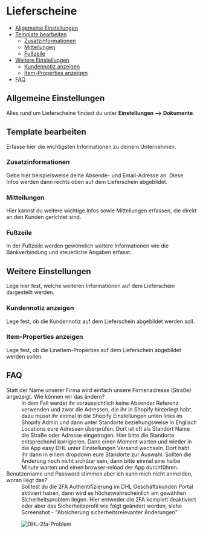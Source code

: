 # Lieferscheine

-   [Allgemeine Einstellungen](#general)
-   [Template bearbeiten](#template)
    -   [Zusatzinformationen](#header)
    -   [Mitteilungen](#messages)
    -   [Fußzeile](#footer)
-   [Weitere Einstellungen](#further-settings)
    -   [Kundennotiz anzeigen](#customer-note)
    -   [Item-Properties anzeigen](#item-properties)
-   [FAQ](#faq)

<a name="general"></a>

## Allgemeine Einstellungen

Alles rund um Lieferscheine findest du unter **Einstellungen --> Dokumente**.

<a name="template"></a>

## Template bearbeiten

Erfasse hier die wichtigsten Informationen zu deinem Unternehmen.

<a name="header"></a>

### Zusatzinformationen

Gebe hier beispielsweise deine Absende- und Email-Adresse an. Diese Infos werden dann rechts oben auf dem Lieferschein abgebildet.

<a name="messages"></a>

### Mitteilungen

Hier kannst du weitere wichtige Infos sowie Mitteilungen erfassen, die direkt an den Kunden gerichtet sind.

<a name="footer"></a>

### Fußzeile

In der Fußzeile werden gewöhnlich weitere Informationen wie die Bankverbindung und steuerliche Angaben erfasst.

<a name="further-settings"></a>

## Weitere Einstellungen

Lege hier fest, welche weiteren Informationen auf dem Lieferschein dargestellt werden.

<a name="customer-note"></a>

### Kundennotiz anzeigen

Lege fest, ob die Kundennotiz auf dem Lieferschein abgebildet werden soll.

<a name="item-properties"></a>

### Item-Properties anzeigen

Lege fest, ob die LineItem-Properties auf dem Lieferschein abgebildet werden sollen.

## FAQ

<div class="faq-list">
<dl class="space-y-8">
<div>
<dt>Statt der Name unserer Firma wird einfach unsere Firmenadresse (Straße) angezeigt. Wie können wir das ändern?</dt>
<dd>In dem Fall werdet ihr voraussichtlich keine Absender Referenz verwenden und zwar die Adressen, die ihr in Shopify hinterlegt habt. dazu müsst ihr einmal in die Shopify Einstellungen unten links im Shopify Admin und dann unter Standorte beziehungsweise in Englisch Locations eure Adressen überprüfen. Dort ist oft als Standort Name die Straße oder Adresse eingetragen. Hier bitte die Standorte entsprechend korrigieren. Dann einen Moment warten und wieder in die App easy DHL unter Einstellungen Versand wechseln. Dort habt ihr dann in einem dropdown eure Standorte zur Auswahl. Sollten die Änderung noch nicht sichtbar sein, dann bitte einmal eine halbe Minute warten und einen browser-reload der App durchführen.</dd>
</div>

<div>
<dt>Benutzername und Password stimmen aber ich kann mich nicht anmelden, woran liegt das?</dt>
<dd>Solltest du die 2FA Authentifizierung im DHL Geschäftskunden Portal aktiviert haben, dann wird es höchstwahrscheinlich am gewählten Sicherheitsproblem liegen. Hier entweder die 2FA komplett deaktiviert oder aber das Sicherheitsprofil wie folgt geändert werden, siehe Screenshot - "Absicherung sicherheitsrelevanter Änderungen"

![DHL-2fa-Problem](https://media.247apps.de/storage/faq/dhl-2fa-problem.png)

</dd>
</dl>
</div>
</div>
